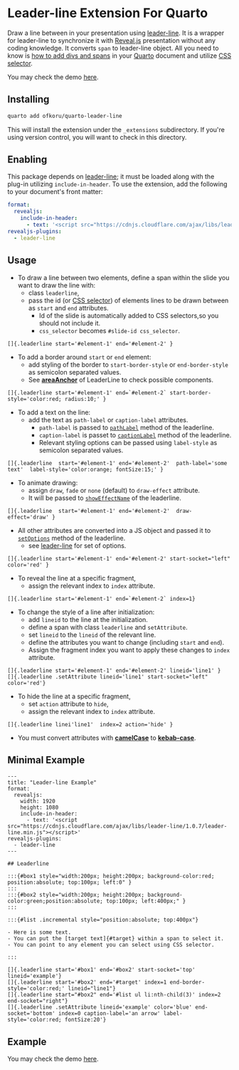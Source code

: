 # Leader-line Extension For Quarto

Draw a line between in your presentation using [leader-line](https://github.com/anseki/leader-line). It is a wrapper for leader-line to synchronize it with [Reveal.js](https://revealjs.com/) presentation without any coding knowledge. It converts `span` to leader-line object. All you need to know is [how to add divs and spans](https://quarto.org/docs/authoring/markdown-basics.html#sec-divs-and-spans) in your [Quarto](https://quarto.org/) document and utilize [CSS selector](https://www.w3schools.com/cssref/css_selectors.php).

You may check the demo [here](https://omerfarukkoru.com/Packages/quarto-leader-line/example.html).


## Installing


```bash
quarto add ofkoru/quarto-leader-line
```

This will install the extension under the `_extensions` subdirectory.
If you're using version control, you will want to check in this directory.

## Enabling

This package depends on [leader-line](https://github.com/anseki/leader-line); it must be loaded along with the plug-in utilizing `include-in-header`. 
To use the extension, add the following to your document's front matter:

```yaml
format:
  revealjs: 
    include-in-header: 
      - text: '<script src="https://cdnjs.cloudflare.com/ajax/libs/leader-line/1.0.7/leader-line.min.js"></script>'
revealjs-plugins:
  - leader-line
```

## Usage

- To draw a line between two elements, define a span within the slide you want to draw the line with:
  - class `leaderline`,
  - pass the id (or [CSS selector](https://www.w3schools.com/cssref/css_selectors.php)) of elements lines to be drawn between as `start` and `end` attributes.
    - Id of the slide is automatically added to CSS selectors,so you should not include it.
    - `css_selector` becomes `#slide-id css_selector`. 

```{.markdown}
[]{.leaderline start='#element-1' end='#element-2' }
```


- To add a border around `start` or `end` element:
  - add styling of the border to `start-border-style` or `end-border-style` as semicolon separated values.
  - See [__areaAnchor__](https://anseki.github.io/leader-line/#areaanchor) of LeaderLine to check possible components.
```{.markdown}
[]{.leaderline start='#element-1' end=`#element-2` start-border-style='color:red; radius:10;' }
```

- To add a text on the line:
  - add the text as `path-label` or `caption-label` attributes.
    - `path-label` is passed to [`pathLabel`](https://anseki.github.io/leader-line/index.html#pathlabel) method of the leaderline.
    - `caption-label` is passet to [`captionLabel`](https://anseki.github.io/leader-line/index.html#captionlabel) method of the leaderline.
    - Relevant styling options can be passed using `label-style` as semicolon separated values.
```{markdown}
[]{.leaderline  start='#element-1' end='#element-2'  path-label='some text'  label-style='color:orange; fontSize:15;' } 
```

- To animate drawing:
  - assign `draw`, `fade` or `none` (default) to `draw-effect` attribute.
  - It will be passed to [`showEffectName`](https://anseki.github.io/leader-line/#methods-show-hide-showeffectname) of the leaderline.
```{markdown}
[]{.leaderline  start='#element-1' end='#element-2'  draw-effect='draw' } 
```  
  
- All other attributes are converted into a JS object and passed it to [`setOptions`](https://anseki.github.io/leader-line/index.html#setoptions) method of the leaderline.
  - see [leader-line](https://github.com/anseki/leader-line) for set of options.
```{.markdown}
[]{.leaderline start='#element-1' end='#element-2' start-socket="left" color='red' }
```

- To reveal the line at a specific fragment,
  - assign the relevant index to `index` attribute.
```{.markdown}
[]{.leaderline start='#element-1' end=`#element-2` index=1}
```



- To change the style of a line after initialization:
  - add `lineid` to the line at the initialization.
  - define a span with class `leaderline` and `setAttribute`.
  - set `lineid` to the `lineid` of the relevant line.
  - define the attributes you want to change (including `start` and `end`).
  - Assign the fragment index you want to apply these changes to `index` attribute.
```{.markdown}
[]{.leaderline start='#element-1' end='#element-2' lineid='line1' }
[]{.leaderline .setAttribute lineid='line1' start-socket="left" color='red'}
```

- To hide the line at a specific fragment,
  - set `action` attribute to `hide`,
  - assign the relevant index to `index` attribute.
```{.markdown}
[]{.leaderline linei'line1'  index=2 action='hide' }
```
- You must convert attributes with [__camelCase__](https://developer.mozilla.org/en-US/docs/Glossary/Camel_case) to [__kebab-case__](https://developer.mozilla.org/en-US/docs/Glossary/Kebab_case).

## Minimal Example

```{markdown}
---
title: "Leader-line Example"
format:
  revealjs:
    width: 1920
    height: 1080
    include-in-header: 
      - text: '<script src="https://cdnjs.cloudflare.com/ajax/libs/leader-line/1.0.7/leader-line.min.js"></script>'
revealjs-plugins:
  - leader-line
---

## Leaderline

:::{#box1 style="width:200px; height:200px; background-color:red; position:absolute; top:100px; left:0" }
:::
:::{#box2 style="width:200px; height:200px; background-color:green;position:absolute; top:100px; left:400px;" }
:::

:::{#list .incremental style="position:absolute; top:400px"}

- Here is some text.
- You can put the [target text]{#target} within a span to select it.
- You can point to any element you can select using CSS selector.

:::

[]{.leaderline start='#box1' end='#box2' start-socket='top' lineid='example'}
[]{.leaderline start='#box2' end='#target' index=1 end-border-style='color:red;' lineid="line1"}
[]{.leaderline start="#box2" end='#list ul li:nth-child(3)' index=2 end-socket="right"}
[]{.leaderline .setAttribute lineid='example' color='blue' end-socket='bottom' index=0 caption-label='an arrow' label-style='color:red; fontSize:20'}
```

## Example

You may check the demo [here](https://omerfarukkoru.com/Packages/quarto-leader-line/example.html).

